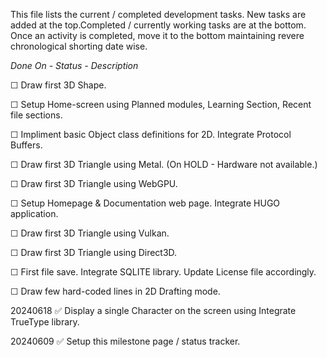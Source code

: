 This file lists the current / completed development tasks. New tasks are added at the top.Completed / currently working tasks are at the bottom. Once an activity is completed, move it to the bottom maintaining revere chronological shorting date wise.


*Done On - Status - Description*

☐ Draw first 3D Shape.

☐ Setup Home-screen using Planned modules, Learning Section, Recent file sections.

☐ Impliment basic Object class definitions for 2D. Integrate Protocol Buffers.

☐ Draw first 3D Triangle using Metal. (On HOLD - Hardware not available.)

☐ Draw first 3D Triangle using WebGPU.

☐ Setup Homepage & Documentation web page. Integrate HUGO application.

☐ Draw first 3D Triangle using Vulkan.

☐ Draw first 3D Triangle using Direct3D. 

☐ First file save. Integrate SQLITE library. Update License file accordingly.

☐ Draw few hard-coded lines in 2D Drafting mode.

20240618 ✅ Display a single Character on the screen using Integrate TrueType library.

20240609 ✅ Setup this milestone page / status tracker.